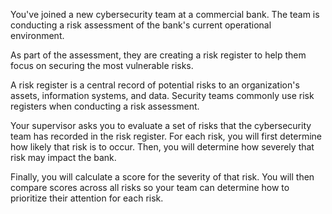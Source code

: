 You've joined a new cybersecurity team at a commercial bank. The team is conducting a risk assessment of the bank's current operational environment. 

As part of the assessment, they are creating a risk register to help them focus on securing the most vulnerable risks.

A risk register is a central record of potential risks to an organization's assets, information systems, and data. Security teams commonly use risk registers when conducting a risk assessment.

Your supervisor asks you to evaluate a set of risks that the cybersecurity team has recorded in the risk register. For each risk, you will first determine how likely that risk is to occur. Then, you will determine how severely that risk may impact the bank. 

Finally, you will calculate a score for the severity of that risk. You will then compare scores across all risks so your team can determine how to prioritize their attention for each risk.
